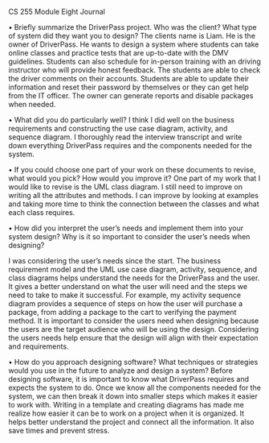 CS 255 Module Eight Journal

•	Briefly summarize the DriverPass project. Who was the client? What type of system did they want you to design?
The clients name is Liam. He is the owner of DriverPass. He wants to design a system where students can take online classes and practice tests that are up-to-date with the DMV guidelines. Students can also schedule for in-person training with an driving instructor who will provide honest feedback. The students are able to check the driver comments on their accounts. Students are able to update their information and reset their password by themselves or they can get help from the IT officer. The owner can generate reports and disable packages when needed.  

•	What did you do particularly well?
I think I did well on the business requirements and constructing the use case diagram, activity, and sequence diagram. I thoroughly read the interview transcript and write down everything DriverPass requires and the components needed for the system. 

•	If you could choose one part of your work on these documents to revise, what would you pick? How would you improve it?
One part of my work that I would like to revise is the UML class diagram. I still need to improve on writing all the attributes and methods. I can improve by looking at examples and taking more time to think the connection between the classes and what each class requires. 

•	How did you interpret the user’s needs and implement them into your system design? Why is it so important to consider the user’s needs when designing?

I was considering the user’s needs since the start. The business requirement model and the UML use case diagram, activity, sequence, and class diagrams helps understand the needs for the DriverPass and the user. It gives a better understand on what the user will need and the steps we need to take to make it successful. For example, my activity sequence diagram provides a sequence of steps on how the user will purchase a package, from adding a package to the cart to verifying the payment method. It is important to consider the users need when designing because the users are the target audience who will be using the design. Considering the users needs help ensure that the design will align with their expectation and requirements. 

•	How do you approach designing software? What techniques or strategies would you use in the future to analyze and design a system?
Before designing software, it is important to know what DriverPass requires and expects the system to do. Once we know all the components needed for the system, we can then break it down into smaller steps which makes it easier to work with. Writing in a template and creating diagrams has made me realize how easier it can be to work on a project when it is organized. It helps better understand the project and connect all the information. It also save times and prevent stress.

